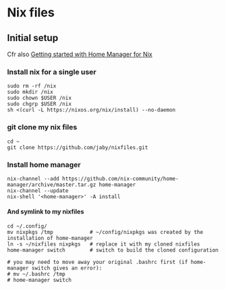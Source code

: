 # Nix files 

## Initial setup

Cfr also [Getting started with Home Manager for Nix](https://ghedam.at/24353/tutorial-getting-started-with-home-manager-for-nix)
 

### Install nix for a single user 

    sudo rm -rf /nix
    sudo mkdir /nix
    sudo chown $USER /nix 
    sudo chgrp $USER /nix
    sh <(curl -L https://nixos.org/nix/install) --no-daemon


### git clone my nix files

    cd ~
    git clone https://github.com/jaby/nixfiles.git


### Install home manager 

    nix-channel --add https://github.com/nix-community/home-manager/archive/master.tar.gz home-manager
    nix-channel --update
    nix-shell '<home-manager>' -A install

#### And symlink to my nixfiles

    cd ~/.config/
    mv nixpkgs /tmp            # ~/config/nixpkgs was created by the installation of home-manager 
    ln -s ~/nixfiles nixpkgs   # replace it with my cloned nixfiles
    home-manager switch        # switch to build the cloned configuration 

    # you may need to move away your original .bashrc first (if home-manager switch gives an error):
    # mv ~/.bashrc /tmp
    # home-manager switch
